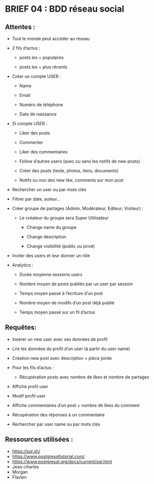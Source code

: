 # **BRIEF 04 : BDD réseau social**

## **Attentes :**

- Tout le monde peut accéder au réseau

- 2 fils d’actus :

  - posts les + populaires

  - posts les + plus récents

- Créer un compte USER :

  - Name

  - Email

  - Numéro de téléphone

  - Date de naissance

- Si compte USER :

  - Liker des posts

  - Commenter

  - Liker des commentaires

  - Follow d’autres users (avec ou sans les notifs de new posts)

  - Créer des posts (texte, photos, liens, documents)

  - Notifs ou non des new like, comments sur mon post

- Rechercher un user ou par mots clés

- Filtrer par date, auteur...

- Créer groupe de partages (Admin, Modérateur, Editeur, Visiteur) :

  - Le créateur du groupe sera Super Utilisateur

    - Change name du groupe

    - Change description

    - Change visibillité (public ou privé)

- Inviter des users et leur donner un rôle

- Analytics :

  - Durée moyenne sessions users

  - Nombre moyen de posts publiés par un user par session

  - Temps moyen passé à l’écriture d’un post

  - Nombre moyen de modifs d’un post déjà publié

  - Temps moyen passé sur un fil d’actus

## **Requêtes:**

- Insérer un new user avec ses données de profil

- Lire les données du profil d’un user (à partir du user name)

- Création new post avec description + pièce jointe

- Pour les fils d’actus :

  - Récupération posts avec nombre de likes et nombre de partages

- Affiche profil user

- Modif profil user

- Affiche commentaires d’un post + nombre de likes du comment

- Récupération des réponses à un commentaire

- Rechercher par user name ou par mots clés

## **Ressources utilisées :**

- https://sql.sh/
- https://www.postgresqltutorial.com/
- https://www.postgresql.org/docs/current/sql.html
- Jean-charles
- Morgan
- Flavien
